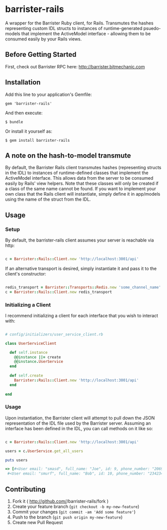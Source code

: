 # barrister-rails

A wrapper for the Barrister Ruby client, for Rails. Transmutes the hashes
representing custom IDL structs to instances of runtime-generated psuedo-models
that implement the ActiveModel interface - allowing them to be consumed easily
by your Rails views.

## Before Getting Started

First, check out Barrister RPC here: http://barrister.bitmechanic.com

## Installation

Add this line to your application's Gemfile:

    gem 'barrister-rails'

And then execute:

    $ bundle

Or install it yourself as:

    $ gem install barrister-rails

## A note on the hash-to-model transmute

By default, the Barrister Rails client transmutes hashes (representing structs
in the IDL) to instances of runtime-defined classes that implement the
ActiveModel interface. This allows data from the server to be consumed easily
by Rails' view helpers. Note that these classes will only be created if a
class of the same name cannot be found. If you want to implement your own class
that the Rails client will instantiate, simply define it in app/models using
the name of the struct from the IDL.

## Usage

### Setup

By default, the barrister-rails client assumes your server is reachable via http:

```ruby

c = Barrister::Rails::Client.new 'http://localhost:3001/api'

```

If an alternative transport is desired, simply instantiate it and pass it to the
client's constructor:

```ruby

redis_transport = Barrister::Transports::Redis.new 'some_channel_name'
c = Barrister::Rails::Client.new redis_transport

```

### Initializing a Client

I recommend initializing a client for each interface that you wish to interact with:

```ruby

# config/initializers/user_service_client.rb

class UserServiceClient

  def self.instance
    @@instance ||= create
    @@instance.UserService
  end
 
  def self.create
    Barrister::Rails::Client.new 'http://localhost:3001/api'
  end
  
end

```

### Usage

Upon instantiation, the Barrister client will attempt to pull down the JSON
representation of the IDL file used by the Barrister server. Assuming an
interface has been defined in the IDL, you can call methods on it like so:

```ruby

c = Barrister::Rails::Client.new 'http://localhost:3001/api'

users = c.UserService.get_all_users

puts users

=> [#<User email: "smasd", full_name: "Joe", id: 9, phone_number: "2069990811">,
 #<User email: "smurf", full_name: "Bob", id: 10, phone_number: "234234234">]

```

## Contributing

1. Fork it ( http://github.com/<my-github-username>/barrister-rails/fork )
2. Create your feature branch (`git checkout -b my-new-feature`)
3. Commit your changes (`git commit -am 'Add some feature'`)
4. Push to the branch (`git push origin my-new-feature`)
5. Create new Pull Request
